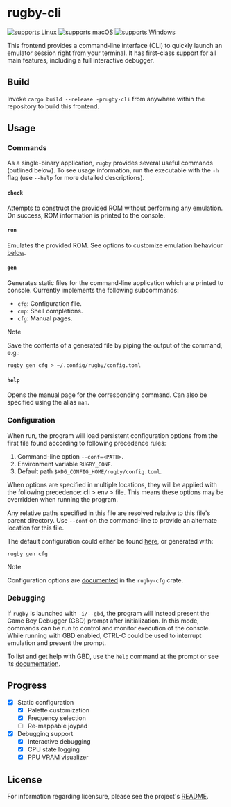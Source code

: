 # rugby-cli

[![supports Linux][nix.badge]](#)
[![supports macOS][mac.badge]](#)
[![supports Windows][win.badge]](#)

This frontend provides a command-line interface (CLI) to quickly launch an
emulator session right from your terminal. It has first-class support for all
main features, including a full interactive debugger.

## Build

Invoke `cargo build --release -prugby-cli` from anywhere within the repository
to build this frontend.

## Usage

### Commands

As a single-binary application, `rugby` provides several useful commands
(outlined below). To see usage information, run the executable with the `-h`
flag (use `--help` for more detailed descriptions).

#### `check`

Attempts to construct the provided ROM without performing any emulation. On
success, ROM information is printed to the console.

#### `run`

Emulates the provided ROM. See options to customize emulation behaviour
[below](#configuration).

#### `gen`

Generates static files for the command-line application which are printed to
console. Currently implements the following subcommands:

- `cfg`: Configuration file.
- `cmp`: Shell completions.
- `cfg`: Manual pages.

> [!NOTE]
>
> Save the contents of a generated file by piping the output of the command,
> e.g.:
>
> ```
> rugby gen cfg > ~/.config/rugby/config.toml
> ```

#### `help`

Opens the manual page for the corresponding command. Can also be specified using
the alias `man`.

### Configuration

When run, the program will load persistent configuration options from the first
file found according to following precedence rules:
1. Command-line option `--conf=<PATH>`.
1. Environment variable `RUGBY_CONF`.
1. Default path `$XDG_CONFIG_HOME/rugby/config.toml`.

When options are specified in multiple locations, they will be applied with the
following precedence: cli > env > file. This means these options may be
overridden when running the program.

Any relative paths specified in this file are resolved relative to this file's
parent directory. Use `--conf` on the command-line to provide an alternate
location for this file.

The default configuration could either be found [here](./rugby.toml), or
generated with:

```
rugby gen cfg
```

> [!NOTE]
>
> Configuration options are [documented][cfg.doc] in the `rugby-cfg` crate.

### Debugging

If `rugby` is launched with `-i/--gbd`, the program will instead present the
Game Boy Debugger (GBD) prompt after initialization. In this mode, commands can
be run to control and monitor execution of the console. While running with GBD
enabled, CTRL-C could be used to interrupt emulation and present the prompt.

To list and get help with GBD, use the `help` command at the prompt or see its
[documentation][gbd.doc].

## Progress

- [x] Static configuration
  - [x] Palette customization
  - [x] Frequency selection
  - [ ] Re-mappable joypad
- [x] Debugging support
  - [x] Interactive debugging
  - [x] CPU state logging
  - [x] PPU VRAM visualizer

## License

For information regarding licensure, please see the project's [README][license].

<!-- Reference-style links -->
[cfg.doc]: /apis/cfg/README.md
[gbd.doc]: /apis/gbd/README.md
[license]: /README.md#license

<!-- Badges -->
[mac.badge]: https://img.shields.io/badge/macOS-000?logo=apple&logoColor=fff
[nix.badge]: https://img.shields.io/badge/Linux-FCC624?logo=linux&logoColor=000
[win.badge]: https://img.shields.io/badge/Windows-0078D4?logo=windows&logoColor=fff
